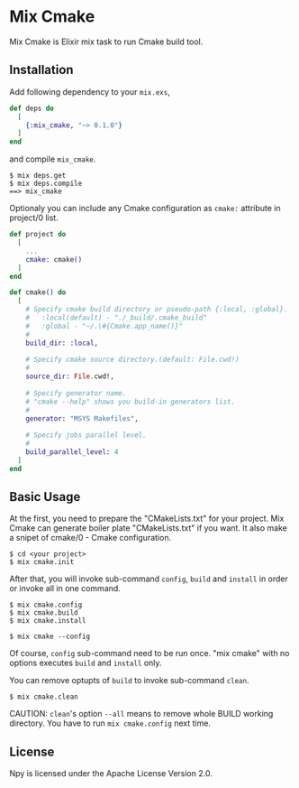 # Mix Cmake

Mix Cmake is Elixir mix task to run Cmake build tool.

## Installation
Add following dependency to your `mix.exs`,

```elixir
def deps do
  [
    {:mix_cmake, "~> 0.1.0"}
  ]
end
```

and compile `mix_cmake`.

```shell
$ mix deps.get
$ mix deps.compile
==> mix_cmake
```

Optionaly you can include any Cmake configuration as `cmake:` attribute in project/0 list.

```elixir:mix.exs
def project do
  [
    ...
    cmake: cmake()
  ]
end

def cmake() do
  [
    # Specify cmake build directory or pseudo-path {:local, :global}.
    #   :local(default) - "./_build/.cmake_build"
    #   :global - "~/.\#{Cmake.app_name()}"
    #
    build_dir: :local,
    
    # Specify cmake source directory.(default: File.cwd!)
    #
    source_dir: File.cwd!,
    
    # Specify generator name.
    # "cmake --help" shows you build-in generators list.
    #
    generator: "MSYS Makefiles",
    
    # Specify jobs parallel level.
    #
    build_parallel_level: 4
  ]
end
```

## Basic Usage
At the first, you need to prepare the "CMakeLists.txt" for your project.
Mix Cmake can generate boiler plate "CMakeLists.txt" if you want. It also make a snipet of cmake/0 - Cmake configuration.

```shell
$ cd <your project>
$ mix cmake.init
```

After that, you will invoke sub-command `config`, `build` and `install` in order or invoke all in one command.

```shell:sub command style
$ mix cmake.config
$ mix cmake.build
$ mix cmake.install
```

```shell:all in one style
$ mix cmake --config
```

Of course, `config` sub-command need to be run once. "mix cmake" with no options executes `build` and `install` only.

You can remove optupts of `build` to invoke sub-command `clean`.

```shell
$ mix cmake.clean
```

CAUTION: `clean`'s option `--all` means to remove whole BUILD working directory. You have to run `mix cmake.config` next time. 

## License
Npy is licensed under the Apache License Version 2.0.
